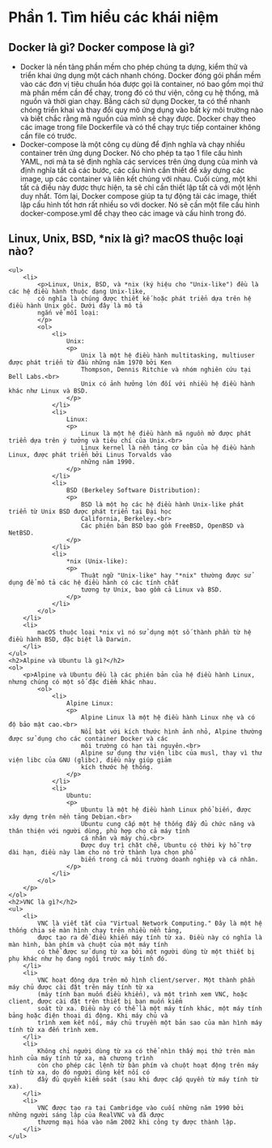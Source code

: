 <h1>Phần 1. Tìm hiểu các khái niệm</h1>
<h2>Docker là gì? Docker compose là gì?</h2>
    <ul>
        <li>
            Docker là nền tảng phần mềm cho phép chúng ta dựng, kiểm thử và triển khai ứng dụng một cách nhanh chóng. 
            Docker đóng gói phần mềm vào các đơn vị tiêu chuẩn hóa được gọi là container, nó bao gồm mọi thứ mà phần mềm 
            cần để chạy, trong đó có thư viện, công cụ hệ thống, mã nguồn và thời gian chạy. Bằng cách sử dụng Docker, 
            ta có thể nhanh chóng triển khai và thay đổi quy mô ứng dụng vào bất kỳ môi trường nào và biết chắc 
            rằng mã nguồn của mình sẽ chạy được. Docker chạy theo các image trong file Dockerfile và có thể chạy trực tiếp 
            container không cần file có trước.
        </li>
        <li>
            Docker-compose là một công cụ dùng để định nghĩa và chạy nhiều container trên ứng dụng Docker. 
            Nó cho phép ta tạo 1 file cấu hình YAML, nơi mà ta sẽ định nghĩa các services trên ứng dụng của 
            mình và định nghĩa tất cả các bước, các cấu hình cần thiết để xây dựng các image, up các container 
            và liên kết chúng với nhau. Cuối cùng, một khi tất cả điều này được thực hiện, ta sẽ chỉ cần thiết 
            lập tất cả với một lệnh duy nhất. Tóm lại, Docker compose giúp ta tự động tải các image, thiết lập cấu 
            hình tốt hơn rất nhiều so với docker. Nó sẽ cần một file cấu hình docker-compose.yml để chạy theo các 
            image và cấu hình trong đó.
        </li>
    </ul>
    <h2>Linux, Unix, BSD, *nix là gì? macOS thuộc loại nào?</h2>
    
    <ul>
        <li>
            <p>Linux, Unix, BSD, và *nix (ký hiệu cho "Unix-like") đều là các hệ điều hành thuộc dạng Unix-like, 
            có nghĩa là chúng được thiết kế hoặc phát triển dựa trên hệ điều hành Unix gốc. Dưới đây là mô tả 
            ngắn về mỗi loại:
            </p>
            <ol>
                <li>
                    Unix:
                    <p>
                        Unix là một hệ điều hành multitasking, multiuser được phát triển từ đầu những năm 1970 bởi Ken 
                        Thompson, Dennis Ritchie và nhóm nghiên cứu tại Bell Labs.<br>
                        Unix có ảnh hưởng lớn đối với nhiều hệ điều hành khác như Linux và BSD.
                    </p>
                </li>
                <li>
                    Linux:
                    <p>
                        Linux là một hệ điều hành mã nguồn mở được phát triển dựa trên ý tưởng và tiêu chí của Unix.<br>
                        Linux kernel là nền tảng cơ bản của hệ điều hành Linux, được phát triển bởi Linus Torvalds vào 
                        những năm 1990.
                    </p>
                </li>
                <li>
                    BSD (Berkeley Software Distribution):
                    <p>
                        BSD là một họ các hệ điều hành Unix-like phát triển từ Unix BSD được phát triển tại Đại học 
                        California, Berkeley.<br> 
                        Các phiên bản BSD bao gồm FreeBSD, OpenBSD và NetBSD.
                    </p>
                </li>
                <li>
                    *nix (Unix-like):
                    <p>
                        Thuật ngữ "Unix-like" hay "*nix" thường được sử dụng để mô tả các hệ điều hành có các tính chất 
                        tương tự Unix, bao gồm cả Linux và BSD.
                    </p>
                </li>
            </ol>
        </li>
        <li>
            macOS thuộc loại *nix vì nó sử dụng một số thành phần từ hệ điều hành BSD, đặc biệt là Darwin.
        </li>
    </ul>
    <h2>Alpine và Ubuntu là gì?</h2>
    <ol>
        <p>Alpine và Ubuntu đều là các phiên bản của hệ điều hành Linux, nhưng chúng có một số đặc điểm khác nhau.
            <ol>
                <li>
                    Alpine Linux: 
                    <p>
                        Alpine Linux là một hệ điều hành Linux nhẹ và có độ bảo mật cao.<br>
                        Nổi bật với kích thước hình ảnh nhỏ, Alpine thường được sử dụng cho các container Docker và các 
                        môi trường có hạn tài nguyên.<br>
                        Alpine sử dụng thư viện libc của musl, thay vì thư viện libc của GNU (glibc), điều này giúp giảm 
                        kích thước hệ thống.
                    </p>
                </li>
                <li>
                    Ubuntu:
                    <p>
                        Ubuntu là một hệ điều hành Linux phổ biến, được xây dựng trên nền tảng Debian.<br>
                        Ubuntu cung cấp một hệ thống đầy đủ chức năng và thân thiện với người dùng, phù hợp cho cả máy tính 
                        cá nhân và máy chủ.<br>
                        Được duy trì chặt chẽ, Ubuntu có thời kỳ hỗ trợ dài hạn, điều này làm cho nó trở thành lựa chọn phổ 
                        biến trong cả môi trường doanh nghiệp và cá nhân.
                    </p>
                </li>
            </ol>
        </p>
    </ol>
    <h2>VNC là gì?</h2>
    <ul>
        <li>
            VNC là viết tắt của "Virtual Network Computing." Đây là một hệ thống chia sẻ màn hình chạy trên nhiều nền tảng, 
            được tạo ra để điều khiển máy tính từ xa. Điều này có nghĩa là màn hình, bàn phím và chuột của một máy tính 
            có thể được sử dụng từ xa bởi một người dùng từ một thiết bị phụ khác như họ đang ngồi trước máy tính đó.
        </li>
        <li>
            VNC hoạt động dựa trên mô hình client/server. Một thành phần máy chủ được cài đặt trên máy tính từ xa 
            (máy tính bạn muốn điều khiển), và một trình xem VNC, hoặc client, được cài đặt trên thiết bị bạn muốn kiểm 
            soát từ xa. Điều này có thể là một máy tính khác, một máy tính bảng hoặc điện thoại di động. Khi máy chủ và 
            trình xem kết nối, máy chủ truyền một bản sao của màn hình máy tính từ xa đến trình xem.
        </li>
        <li>
            Không chỉ người dùng từ xa có thể nhìn thấy mọi thứ trên màn hình của máy tính từ xa, mà chương trình 
            còn cho phép các lệnh từ bàn phím và chuột hoạt động trên máy tính từ xa, do đó người dùng kết nối có 
            đầy đủ quyền kiểm soát (sau khi được cấp quyền từ máy tính từ xa).
        </li>
        <li>
            VNC được tạo ra tại Cambridge vào cuối những năm 1990 bởi những người sáng lập của RealVNC và đã được 
            thương mại hóa vào năm 2002 khi công ty được thành lập.
        </li>
    </ul>
